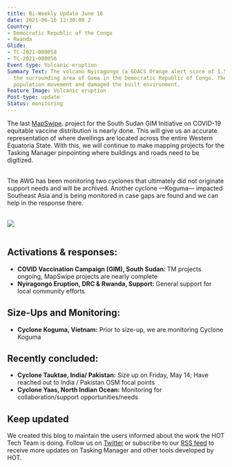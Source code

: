 ```yaml
---
title: Bi-Weekly Update June 16
date: 2021-06-16 12:30:00 Z
Country:
- Democratic Republic of the Congo
- Rwanda
Glide:
- TC-2021-000058
- TC-2021-000056
Event type: Volcanic eruption
Summary Text: The volcano Nyiragongo (a GDACS Orange alert score of 1.5) affected
  the surrounding area of Goma in the Democratic Republic of Congo. The eruption prompted
  population movement and damaged the built environment.
Feature Image: Volcanic eruption
Post-type: update
Status: monitoring
---
```


The last [MapSwipe](https://mapswipe.org/en/index.html). project for the South Sudan GIM Initiative on COVID-19 equitable vaccine distribution is nearly done. This will give us an accurate representation of where dwellings are located across the entire Western Equatoria State. With this, we will continue to make mapping projects for the Tasking Manager pinpointing where buildings and roads need to be digitized. 
<br><br>

The AWG has been monitoring two cyclones that ultimately did not originate support needs and will be archived. Another cyclone —Koguma— impacted Southeast Asia and is being monitored in case gaps are found and we can help in the response there.
<br><br>

![](/uploads/nyiragongo_banner.png)
<br><br>

## Activations & responses:

<ul>
	<li><strong>COVID Vaccination Campaign (GIM), South Sudan: </strong>TM projects ongoing, MapSwipe projects are nearly complete</span></span></li>
	<li><strong>Nyiragongo Eruption, DRC &amp; Rwanda, Support: </strong>General support for local community efforts</span></span></li>
</ul>

## Size-Ups and Monitoring:

<ul>
	<li><strong>Cyclone Koguma, Vietnam:</strong>&nbsp;Prior to size-up, we are monitoring Cyclone Koguma</span></span></li>
</ul>


## Recently concluded:

<ul>
	<li><strong>Cyclone Tauktae, India/ Pakistan:</strong>&nbsp;Size up on Friday, May 14; Have reached out to India / Pakistan OSM focal points</span></span></li>
	<li><strong>Cyclone Yaas, North Indian Ocean:</strong>&nbsp;Monitoring for collaboration/support opportunities/needs</span></span></li>
</ul>

## Keep updated

We created this blog to maintain the users informed about the work the HOT Tech Team is doing. Follow us on [Twitter](https://twitter.com/hotosm_tech) or subscribe to our [RSS feed](/feed/tech-blog.xml) to receive more updates on Tasking Manager and other tools developed by HOT.
